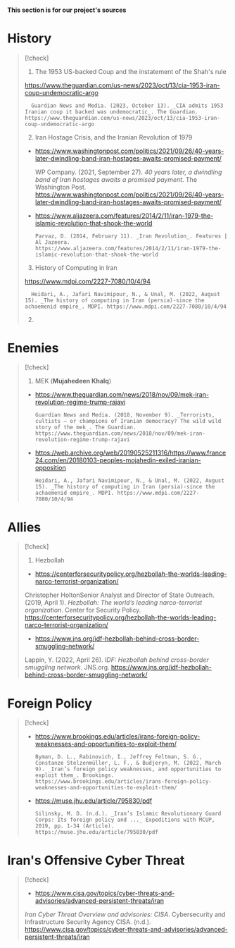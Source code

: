 #### This section is for our project's sources 



# History


> [!check] 
>1. The 1953 US-backed Coup and the instatement of the Shah's rule 
>   
>   
>   https://www.theguardian.com/us-news/2023/oct/13/cia-1953-iran-coup-undemocratic-argo
>   
>   
>   
>		Guardian News and Media. (2023, October 13). _CIA admits 1953 Iranian coup it backed was undemocratic_. The Guardian. https://www.theguardian.com/us-news/2023/oct/13/cia-1953-iran-coup-undemocratic-argo 
>
>
>
>2. Iran Hostage Crisis, and the Iranian Revolution of 1979
>   
>   
>   - https://www.washingtonpost.com/politics/2021/09/26/40-years-later-dwindling-band-iran-hostages-awaits-promised-payment/
>   
>   
>   
> 		WP Company. (2021, September 27). _40 years later, a dwindling band of Iran hostages awaits a promised payment_. The Washington Post. https://www.washingtonpost.com/politics/2021/09/26/40-years-later-dwindling-band-iran-hostages-awaits-promised-payment/
>   
>   
>   - https://www.aljazeera.com/features/2014/2/11/iran-1979-the-islamic-revolution-that-shook-the-world
>     
>     
> 		  Parvaz, D. (2014, February 11). _Iran Revolution_. Features | Al Jazeera. https://www.aljazeera.com/features/2014/2/11/iran-1979-the-islamic-revolution-that-shook-the-world  
> 
>3. History of Computing in Iran 
>
>https://www.mdpi.com/2227-7080/10/4/94
>
> 		Heidari, A., Jafari Navimipour, N., & Unal, M. (2022, August 15). _The history of computing in Iran (persia)-since the achaemenid empire_. MDPI. https://www.mdpi.com/2227-7080/10/4/94
>
>2. 



# Enemies

> [!check] 
>1. MEK (**Mujahedeen Khalq**)
>
>- https://www.theguardian.com/news/2018/nov/09/mek-iran-revolution-regime-trump-rajavi
>
>
> 		Guardian News and Media. (2018, November 9). _Terrorists, cultists – or champions of Iranian democracy? The wild wild story of the mek_. The Guardian. https://www.theguardian.com/news/2018/nov/09/mek-iran-revolution-regime-trump-rajavi
> 
> 
>- https://web.archive.org/web/20190525211316/https://www.france24.com/en/20180103-peoples-mojahedin-exiled-iranian-opposition
> 
> 
> 		Heidari, A., Jafari Navimipour, N., & Unal, M. (2022, August 15). _The history of computing in Iran (persia)-since the achaemenid empire_. MDPI. https://www.mdpi.com/2227-7080/10/4/94
> 
> 
> 



# Allies


> [!check] 
> 1. Hezbollah 
>    
>    
>   - https://centerforsecuritypolicy.org/hezbollah-the-worlds-leading-narco-terrorist-organization/
>    
>
> 	Christopher HoltonSenior Analyst and Director of State Outreach. (2019, April 1). _Hezbollah: The world’s leading narco-terrorist organization_. Center for Security Policy. https://centerforsecuritypolicy.org/hezbollah-the-worlds-leading-narco-terrorist-organization/
>    
>    
>    
>  - https://www.jns.org/idf-hezbollah-behind-cross-border-smuggling-network/
>    
>    
>
>	Lappin, Y. (2022, April 26). _IDF: Hezbollah behind cross-border smuggling network_. JNS.org. https://www.jns.org/idf-hezbollah-behind-cross-border-smuggling-network/  




# Foreign Policy 



> [!check] 
> - https://www.brookings.edu/articles/irans-foreign-policy-weaknesses-and-opportunities-to-exploit-them/ 
> 
> 
> 		Byman, D. L., Rabinovich, I., Jeffrey Feltman, S. G., Constanze Stelzenmüller, L. F., & Budjeryn, M. (2022, March 9). _Iran’s foreign policy weaknesses, and opportunities to exploit them_. Brookings. https://www.brookings.edu/articles/irans-foreign-policy-weaknesses-and-opportunities-to-exploit-them/
> 	
> 	
> - https://muse.jhu.edu/article/795830/pdf
>   
>   
> 		Silinsky, M. D. (n.d.). _Iran’s Islamic Revolutionary Guard Corps: Its foreign policy and ..._ Expeditions with MCUP, 2019, pp. 1-34 (Article). https://muse.jhu.edu/article/795830/pdf





# Iran's Offensive Cyber Threat


> [!check] 
> -  https://www.cisa.gov/topics/cyber-threats-and-advisories/advanced-persistent-threats/iran
>   
>   
>   _Iran Cyber Threat Overview and advisories: CISA_. Cybersecurity and Infrastructure Security Agency CISA. (n.d.). https://www.cisa.gov/topics/cyber-threats-and-advisories/advanced-persistent-threats/iran
>   
>   
>   